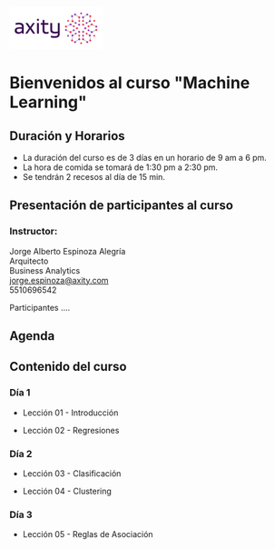![png](imagenes/logotipo-axity-ppt.png)

# Bienvenidos al curso "Machine Learning"

## Duración y Horarios

- La duración del curso es de 3 días en un horario de 9 am a 6 pm.
- La hora de comida se tomará de 1:30 pm a 2:30 pm.
- Se tendrán 2 recesos al día de 15 min.

## Presentación de participantes al curso

### Instructor:
Jorge Alberto Espinoza Alegría  
Arquitecto  
Business Analytics  
jorge.espinoza@axity.com  
5510696542  

Participantes ....  


## Agenda

## Contenido del curso

### Día 1

- Lección 01 - Introducción

- Lección 02 - Regresiones

### Día 2

- Lección 03 - Clasificación

- Lección 04 - Clustering

### Día 3

- Lección 05 - Reglas de Asociación
